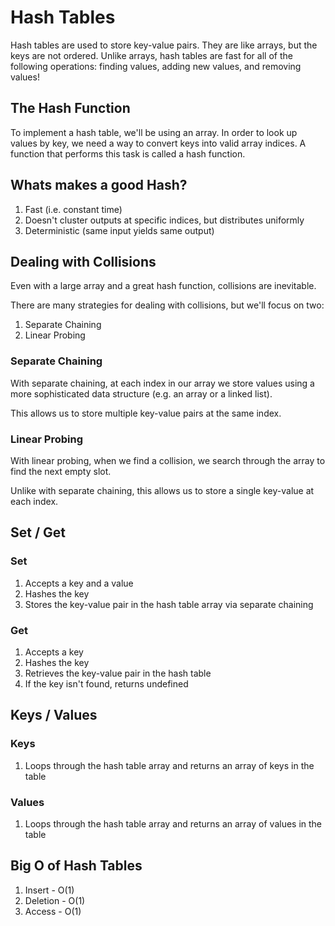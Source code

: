 # Hash Tables

Hash tables are used to store key-value pairs.
They are like arrays, but the keys are not ordered.
Unlike arrays, hash tables are fast for all of the following operations: finding values, adding new values, and removing values!

## The Hash Function

To implement a hash table, we'll be using an array.
In order to look up values by key, we need a way to convert keys into valid array indices.
A function that performs this task is called a hash function.

## Whats makes a good Hash?

1. Fast (i.e. constant time)
2. Doesn't cluster outputs at specific indices, but distributes uniformly
3. Deterministic (same input yields same output)

## Dealing with Collisions

Even with a large array and a great hash function, collisions are inevitable.

There are many strategies for dealing with collisions, but we'll focus on two:

1. Separate Chaining
2. Linear Probing

### Separate Chaining

With separate chaining, at each index in our array we store values using a more sophisticated data structure (e.g. an array or a linked list).

This allows us to store multiple key-value pairs at the same index.

### Linear Probing

With linear probing, when we find a collision, we search through the array to find the next empty slot.

Unlike with separate chaining, this allows us to store a single key-value at each index.

## Set / Get

### Set

1. Accepts a key and a value
2. Hashes the key
3. Stores the key-value pair in the hash table array via separate chaining

### Get

1. Accepts a key
2. Hashes the key
3. Retrieves the key-value pair in the hash table
4. If the key isn't found, returns undefined

## Keys / Values

### Keys

1. Loops through the hash table array and returns an array of keys in the table

### Values

1. Loops through the hash table array and returns an array of values in the table

## Big O of Hash Tables

1. Insert - O(1)
2. Deletion - O(1)
3. Access - O(1)
